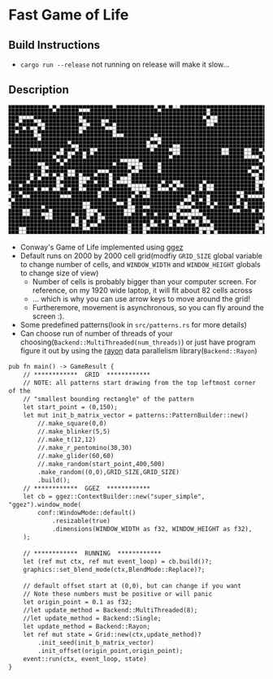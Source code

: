 # Fast Game of Life
## Build Instructions
* `cargo run --release` not running on release will make it slow...

## Description
![cgol](cgol.gif)
* Conway's Game of Life implemented using [ggez](https://github.com/ggez/ggez)
* Default runs on 2000 by 2000 cell grid(modfiy `GRID_SIZE` global variable to change number of cells, and `WINDOW_WIDTH` and `WINDOW_HEIGHT` globals to change size of view)
    * Number of cells is probably bigger than your computer screen. For reference, on my 1920 wide laptop, it will fit about 82 cells across
    * ... which is why you can use arrow keys to move around the grid!
    * Furtheremore, movement is asynchronous, so you can fly around the screen :).
* Some predefined patterns(look in `src/patterns.rs` for more details)
* Can choose run of number of threads of your choosing(`Backend::MultiThreaded(num_threads)`) or just have program figure it out by using the [rayon](https://github.com/rayon-rs/rayon) data parallelism library(`Backend::Rayon`)


```
pub fn main() -> GameResult {
    // ************  GRID  ************   
    // NOTE: all patterns start drawing from the top leftmost corner of the
    // "smallest bounding rectangle" of the pattern
    let start_point = (0,150);
    let mut init_b_matrix_vector = patterns::PatternBuilder::new()
        //.make_square(0,0)
        //.make_blinker(5,5)
        //.make_t(12,12)
        //.make_r_pentomino(30,30)
        //.make_glider(60,60)
        //.make_random(start_point,400,500)
        .make_random((0,0),GRID_SIZE,GRID_SIZE)
        .build();
    // ************  GGEZ  ************   
    let cb = ggez::ContextBuilder::new("super_simple", "ggez").window_mode(
        conf::WindowMode::default()
            .resizable(true)
            .dimensions(WINDOW_WIDTH as f32, WINDOW_HEIGHT as f32),
    );

    // ************  RUNNING  ************   
    let (ref mut ctx, ref mut event_loop) = cb.build()?;
    graphics::set_blend_mode(ctx,BlendMode::Replace)?;

    // default offset start at (0,0), but can change if you want
    // Note these numbers must be positive or will panic
    let origin_point = 0.1 as f32;
    //let update_method = Backend::MultiThreaded(8);
    //let update_method = Backend::Single;
    let update_method = Backend::Rayon;
    let ref mut state = Grid::new(ctx,update_method)?
        .init_seed(init_b_matrix_vector)
        .init_offset(origin_point,origin_point);
    event::run(ctx, event_loop, state)
}
```
